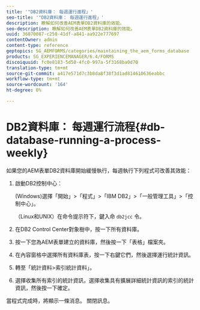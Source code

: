 ```yaml
---
title: '"DB2資料庫： 每週運行進程」'
seo-title: '"DB2資料庫： 每週運行進程」'
description: 瞭解如何改善AEM表單DB2資料庫的效能。
seo-description: 瞭解如何改善AEM表單DB2資料庫的效能。
uuid: 36070087-c250-41df-a841-aa922e777697
contentOwner: admin
content-type: reference
geptopics: SG_AEMFORMS/categories/maintaining_the_aem_forms_database
products: SG_EXPERIENCEMANAGER/6.4/FORMS
discoiquuid: fc0e8183-5d50-4fc0-997a-5f3168ba0d70
translation-type: tm+mt
source-git-commit: a417e571d7c3b8da8f38f3d1ad814610636eabbc
workflow-type: tm+mt
source-wordcount: '164'
ht-degree: 0%

---
```



# DB2資料庫： 每週運行流程{#db-database-running-a-process-weekly}

如果您的AEM表單DB2資料庫開始緩慢執行，每週執行下列程式可改善其效能：

1. 啟動DB2控制中心：

   (Windows)選擇「開始」>「程式」>「IBM DB2」>「一般管理工具」>「控制中心」。

   （Linux和UNIX）在命令提示符下，鍵入命 `db2jcc` 令。

1. 在DB2 Control Center對象樹中，按一下所有資料庫。
1. 按一下您為AEM表單建立的資料庫，然後按一下「表格」檔案夾。
1. 在內容窗格中選擇所有資料庫表，按一下右鍵它們，然後選擇運行統計資訊。
1. 轉至「統計資料>索引統計資料」。
1. 選擇收集所有索引的統計資訊，選擇收集具有擴展詳細統計資訊的索引的統計資訊，然後按一下確定。

當程式完成時，將顯示一條消息。 關閉訊息。
